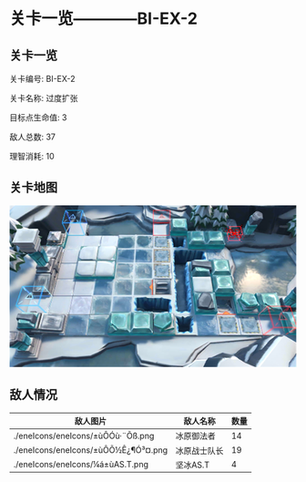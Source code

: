 # 关卡一览————BI-EX-2


## 关卡一览

关卡编号: BI-EX-2

关卡名称: 过度扩张

目标点生命值: 3

敌人总数: 37

理智消耗: 10


## 关卡地图
![BI-EX-2](./oprMap/BI-EX-2.png)

## 敌人情况

| 敌人图片 | 敌人名称 | 数量  |
|---------|-----|-----|
| ./eneIcons/eneIcons/±ùÔ­Óù·¨Õß.png| 冰原御法者  |   14  |
| ./eneIcons/eneIcons/±ùÔ­Õ½Ê¿¶Ó³¤.png| 冰原战士队长  |   19  |
| ./eneIcons/eneIcons/¼á±ùAS.T.png| 坚冰AS.T  |   4  |
